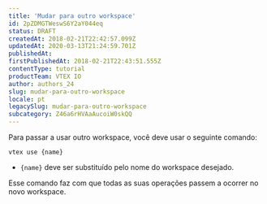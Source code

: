 ```yaml
---
title: 'Mudar para outro workspace'
id: 2pZDMGTWeswS6Y2aY044eq
status: DRAFT
createdAt: 2018-02-21T22:42:57.099Z
updatedAt: 2020-03-13T21:24:59.701Z
publishedAt: 
firstPublishedAt: 2018-02-21T22:43:51.555Z
contentType: tutorial
productTeam: VTEX IO
author: authors_24
slug: mudar-para-outro-workspace
locale: pt
legacySlug: mudar-para-outro-workspace
subcategory: Z46a6rHVAaAucoiW0skQQ
---
```


Para passar a usar outro workspace, você deve usar o seguinte comando:

`vtex use {name}`

-  `{name}` deve ser substituído pelo nome do workspace desejado.

Esse comando faz com que todas as suas operações passem a ocorrer no novo workspace.

